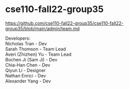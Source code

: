 # cse110-fall22-group35

https://github.com/cse110-fall22-group35/cse110-fall22-group35/blob/main/admin/team.md

Developers:  
Nicholas Tran - Dev  
Sarah Thomson - Team Lead  
Averi (Zhizhen) Yu - Team Lead  
Bochen Ji (Sam Ji) - Dev  
Chia-Han Chen - Dev  
Qiyun Li - Designer  
Nathan Enrici - Dev  
Alexander Yang - Dev  



